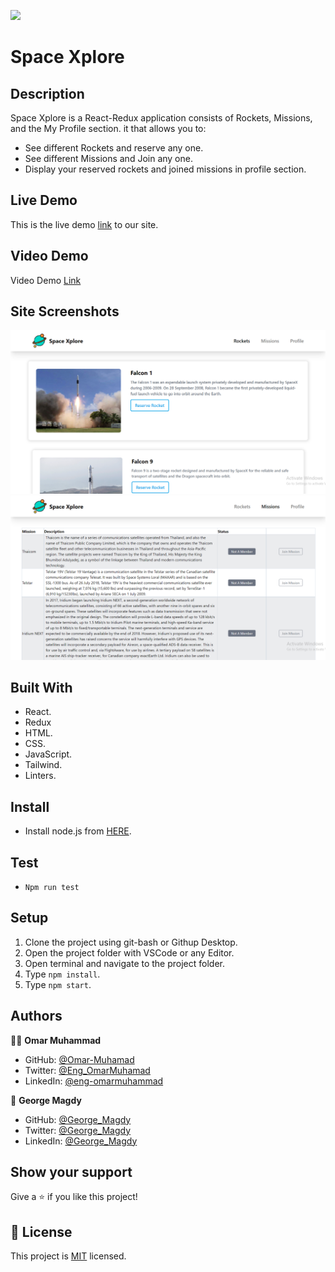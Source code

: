 ![](https://img.shields.io/badge/Microverse-blueviolet)
# Space Xplore
## Description
Space Xplore is a React-Redux application consists of Rockets, Missions, and the My Profile section. it that allows you to:

- See different Rockets and reserve any one.
- See different Missions and Join any one.
- Display your reserved rockets and joined missions in profile section.


## Live Demo

This is the live demo [link](https://space-xplore.netlify.app/) to our site.

## Video Demo

Video Demo [Link](https://drive.google.com/file/d/1MFIgsDCAyO6s45lenErA36nYgRwH3bFy/view?usp=sharing)

## Site Screenshots

![screenshot](./Screenshot-1.png)
![screenshot](./Screenshot-2.png)


## Built With

- React.
- Redux
- HTML.
- CSS.
- JavaScript.
- Tailwind.
- Linters.

## Install

- Install node.js from [HERE](https://nodejs.org/en/).

## Test

- `Npm run test`
  
## Setup

1. Clone the project using git-bash or Githup Desktop.
2. Open the project folder with VSCode or any Editor.
3. Open terminal and navigate to the project folder.
4. Type `npm install`.
5. Type `npm start`.

## Authors

👨‍💻 **Omar Muhammad**

- GitHub: [@Omar-Muhamad](https://github.com/Omar-Muhamad)
- Twitter: [@Eng_OmarMuhamad](https://twitter.com/Eng_OmarMuhamad)
- LinkedIn: [@eng-omarmuhammad](https://www.linkedin.com/in/eng-omarmuhammad/)

👤 **George Magdy**

- GitHub: [@George_Magdy](https://github.com/gemmen29)
- Twitter: [@George_Magdy](https://twitter.com/georgtriple1)
- LinkedIn: [@George_Magdy](https://www.linkedin.com/in/george-magdy-840/)


## Show your support

Give a ⭐️ if you like this project!
## 📝 License

This project is [MIT](./MIT.md) licensed.
